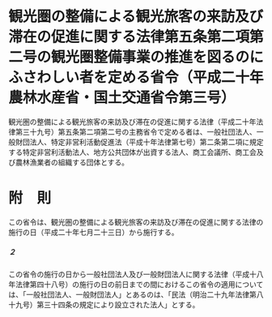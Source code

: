 # 観光圏の整備による観光旅客の来訪及び滞在の促進に関する法律第五条第二項第二号の観光圏整備事業の推進を図るのにふさわしい者を定める省令（平成二十年農林水産省・国土交通省令第三号）
観光圏の整備による観光旅客の来訪及び滞在の促進に関する法律（平成二十年法律第三十九号）第五条第二項第二号の主務省令で定める者は、一般社団法人、一般財団法人、特定非営利活動促進法（平成十年法律第七号）第二条第二項に規定する特定非営利活動法人、地方公共団体が出資する法人、商工会議所、商工会及び農林漁業者の組織する団体とする。
# 附　則
この省令は、観光圏の整備による観光旅客の来訪及び滞在の促進に関する法律の施行の日（平成二十年七月二十三日）から施行する。
##### ２
この省令の施行の日から一般社団法人及び一般財団法人に関する法律（平成十八年法律第四十八号）の施行の日の前日までの間におけるこの省令の適用については、「一般社団法人、一般財団法人」とあるのは、「民法（明治二十九年法律第八十九号）第三十四条の規定により設立された法人」とする。
